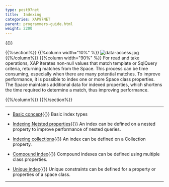 ```yaml
---
type: post97net
title:  Indexing
categories: XAP97NET
parent: programmers-guide.html
weight: 2200
---
```


{{<wbr>}}

{{%section%}}
{{%column width="10%" %}}
![data-access.jpg](/attachment_files/subject/data-access.png)
{{%/column%}}
{{%column width="90%" %}}
For read and take operations, XAP iterates non-null values that match template or SqlQuery criteria, returning matches from the Space. This process can be time consuming, especially when there are many potential matches. To improve performance, it is possible to index one or more Space class properties. The Space maintains additional data for indexed properties, which shortens the time required to determine a match, thus improving performance.

{{%/column%}}
{{%/section%}}

<hr/>

- [Basic concept](./indexing.html){{<wbr>}}
Basic index types

- [Indexing Netsted properties](./indexing-nested-properties.html){{<wbr>}}
An index can be defined on a nested property to improve performance of nested queries.

- [Indexing collections](./indexing-collections.html){{<wbr>}}
An index can be defined on a Collection property.


- [Compound index](./indexing-compound.html){{<wbr>}}
Compound indexes can be defined using multiple class properties.


- [Unique index](./indexing-unique.html){{<wbr>}}
Unique constraints can be defined for a property or properties of a space class.
<hr/>


